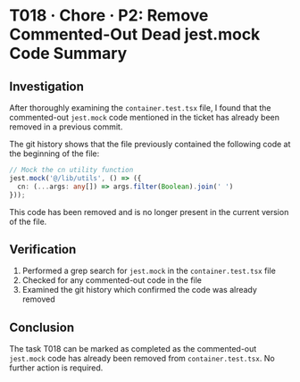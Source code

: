 # T018 · Chore · P2: Remove Commented-Out Dead jest.mock Code Summary

## Investigation

After thoroughly examining the `container.test.tsx` file, I found that the commented-out `jest.mock` code mentioned in the ticket has already been removed in a previous commit.

The git history shows that the file previously contained the following code at the beginning of the file:

```typescript
// Mock the cn utility function
jest.mock('@/lib/utils', () => ({
  cn: (...args: any[]) => args.filter(Boolean).join(' ')
}));
```

This code has been removed and is no longer present in the current version of the file.

## Verification

1. Performed a grep search for `jest.mock` in the `container.test.tsx` file
2. Checked for any commented-out code in the file
3. Examined the git history which confirmed the code was already removed

## Conclusion

The task T018 can be marked as completed as the commented-out `jest.mock` code has already been removed from `container.test.tsx`. No further action is required.